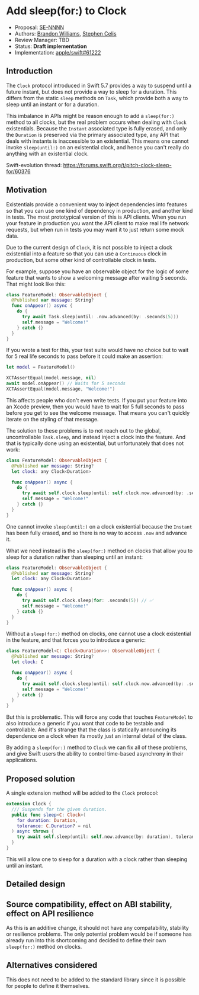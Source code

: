 # Add sleep(for:) to Clock

* Proposal: [SE-NNNN](NNNN-clock-sleep-for.md)
* Authors: [Brandon Williams](https://github.com/mbrandonw), [Stephen Celis](https://github.com/stephencelis)
* Review Manager: TBD
* Status: **Draft implementation**
* Implementation: [apple/swift#61222](https://github.com/apple/swift/pull/61222)


## Introduction

The `Clock` protocol introduced in Swift 5.7 provides a way to suspend until a future instant, but 
does not provide a way to sleep for a duration. This differs from the static `sleep` methods on
`Task`, which provide both a way to sleep until an instant or for a duration.

This imbalance in APIs might be reason enough to add a `sleep(for:)` method to all clocks, but the
real problem occurs when dealing with `Clock` existentials. Because the `Instant` associated type
is fully erased, and only the `Duration` is preserved via the primary associated type, any API
that deals with instants is inaccessible to an existential. This means one cannot invoke 
`sleep(until:)` on an existential clock, and hence you can't really do anything with an existential
clock.

Swift-evolution thread: https://forums.swift.org/t/pitch-clock-sleep-for/60376

## Motivation

Existentials provide a convenient way to inject dependencies into features so that you can use one
kind of dependency in production, and another kind in tests. The most prototypical version of this
is API clients. When you run your feature in production you want the API client to make real life
network requests, but when run in tests you may want it to just return some mock data.

Due to the current design of `Clock`, it is not possible to inject a clock existential into a 
feature so that you can use a `Continuous` clock in production, but some other kind of controllable
clock in tests.

For example, suppose you have an observable object for the logic of some feature that wants to show
a welcoming message after waiting 5 seconds. That might look like this:

```swift
class FeatureModel: ObservableObject {
  @Published var message: String?
  func onAppear() async {
    do {
      try await Task.sleep(until: .now.advanced(by: .seconds(5)))
      self.message = "Welcome!"
    } catch {}
  }
}
```

If you wrote a test for this, your test suite would have no choice but to wait for 5 real life
seconds to pass before it could make an assertion:

```swift
let model = FeatureModel()

XCTAssertEqual(model.message, nil)
await model.onAppear() // Waits for 5 seconds
XCTAssertEqual(model.message, "Welcome!")
```

This affects people who don't even write tests. If you put your feature into an Xcode preview, then
you would have to wait for 5 full seconds to pass before you get to see the welcome message. That
means you can't quickly iterate on the styling of that message.

The solution to these problems is to not reach out to the global, uncontrollable `Task.sleep`, and
instead inject a clock into the feature. And that is typically done using an existential, but
unfortunately that does not work:

```swift
class FeatureModel: ObservableObject {
  @Published var message: String?
  let clock: any Clock<Duration>

  func onAppear() async {
    do {
      try await self.clock.sleep(until: self.clock.now.advanced(by: .seconds(5))) // 🛑
      self.message = "Welcome!"
    } catch {}
  }
}
```

One cannot invoke `sleep(until:)` on a clock existential because the `Instant` has been fully 
erased, and so there is no way to access `.now` and advance it.

What we need instead is the `sleep(for:)` method on clocks that allow you to sleep for a duration
rather than sleeping until an instant:

```swift
class FeatureModel: ObservableObject {
  @Published var message: String?
  let clock: any Clock<Duration>

  func onAppear() async {
    do {
      try await self.clock.sleep(for: .seconds(5)) // ✅
      self.message = "Welcome!"
    } catch {}
  }
}
```

Without a `sleep(for:)` method on clocks, one cannot use a clock existential in the feature, and
that forces you to introduce a generic:

```swift
class FeatureModel<C: Clock<Duration>>: ObservableObject {
  @Published var message: String?
  let clock: C

  func onAppear() async {
    do {
      try await self.clock.sleep(until: self.clock.now.advanced(by: .seconds(5)))
      self.message = "Welcome!"
    } catch {}
  }
}
```

But this is problematic. This will force any code that touches `FeatureModel` to also introduce a
generic if you want that code to be testable and controllable. And it's strange that the class
is statically announcing its dependence on a clock when its mostly just an internal detail of the
class.

By adding a `sleep(for:)` method to `Clock` we can fix all of these problems, and give Swift users
the ability to control time-based asynchrony in their applications.

## Proposed solution

A single extension method will be added to the `Clock` protocol:

```swift
extension Clock {
  /// Suspends for the given duration.
  public func sleep<C: Clock>(
    for duration: Duration,
    tolerance: C.Duration? = nil
  ) async throws {
    try await self.sleep(until: self.now.advance(by: duration), tolerance: tolerance)
  }
}
```

This will allow one to sleep for a duration with a clock rather than sleeping until an instant.

## Detailed design

## Source compatibility, effect on ABI stability, effect on API resilience

As this is an additive change, it should not have any compatability, stability or resilience 
problems. The only potential problem would be if someone has already run into this shortcoming
and decided to define their own `sleep(for:)` method on clocks.

## Alternatives considered

This does not need to be added to the standard library since it is possible for people to define
it themselves.
